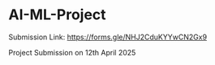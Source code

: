 # AI-ML-Project
Submission Link: https://forms.gle/NHJ2CduKYYwCN2Gx9

Project Submission on 12th April 2025
